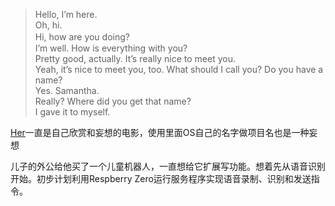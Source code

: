 > Hello, I’m here.<br>
> Oh, hi.<br>
> Hi, how are you doing? 　　<br>
> I’m well. How is everything with you? <br>
> Pretty good, actually. It’s really nice to meet you. <br>
> Yeah, it’s nice to meet you, too. What should I call you? Do you have a name? <br>
> Yes. Samantha. <br>
> Really? Where did you get that name? <br>
> I gave it to myself. <br>

[Her](https://movie.douban.com/subject/6722879 "电影")一直是自己欣赏和妄想的电影，使用里面OS自己的名字做项目名也是一种妄想

儿子的外公给他买了一个儿童机器人，一直想给它扩展写功能。想着先从语音识别开始。初步计划利用Respberry Zero运行服务程序实现语音录制、识别和发送指令。
